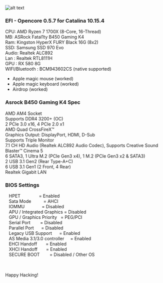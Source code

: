 ![alt text](https://rockdevper.no-ip.org/download/hackintosh_opencore_056.jpg)

### EFI - Opencore 0.5.7 for Catalina 10.15.4 ###
CPU: AMD Ryzen 7 1700X (8-Core, 16-Thread)<br />
MB: ASRock Fatal1ty B450 Gaming K4<br />
Ram: Kingston HyperX FURY Black 16G (8x2) <br />
SSD: Samsung SSD 970 Evo<br />
Audio: Realtek ALC892<br />
Lan : Realtek RTL8111H<br />
GPU : RX 580 8G<br />
WIFI/Bluetooth : BCM943602CS  (native supported)<br />

- Apple magic mouse (worked)
- Apple magic keyboard (worked)
- Airdrop (worked)



### Asrock B450 Gaming K4 Spec ####
AMD AM4 Socket <br />
Supports DDR4 3200+ (OC) <br />
2 PCIe 3.0 x16, 4 PCIe 2.0 x1 <br />
AMD Quad CrossFireX™ <br />
Graphics Output: DisplayPort, HDMI, D-Sub <br />
Supports Triple Monitor <br />
7.1 CH HD Audio (Realtek ALC892 Audio Codec), Supports Creative Sound Blaster™ Cinema 5 <br />
6 SATA3, 1 Ultra M.2 (PCIe Gen3 x4), 1 M.2 (PCIe Gen3 x2 & SATA3) <br />
2 USB 3.1 Gen2 (Rear Type-A+C) <br />
6 USB 3.1 Gen1 (2 Front, 4 Rear) <br />
Realtek Gigabit LAN <br />


### BIOS Settings ###
   HPET               = Enabled<br />
   Sata Mode          = AHCI<br />
   IOMMU              = Disabled<br />
   APU / Integrated Graphics = Disabled <br />
   GPU / Graphics Priority   = PEG/PCI<br />
   Serial Port        = Disabled<br />
   Parallel Port      = Disabled<br />
   Legacy USB Support      = Enabled<br />
   AS Media 3.1/3.0 controller     = Enabled<br /> 
   EHCI Handoff       = Enabled<br />
   XHCI Handoff       = Enabled<br />
   SECURE BOOT        = Disabled / Other OS<br />

<br />
<br />
Happy Hacking!
